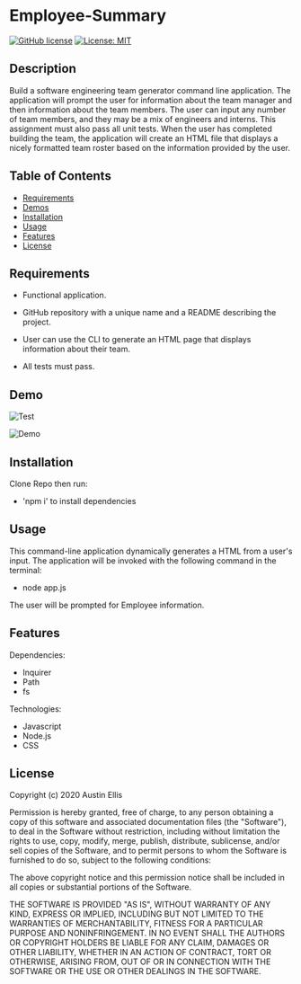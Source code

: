 # Employee-Summary

[![GitHub license](https://img.shields.io/badge/Made%20by-%40Adellis95-orange)](https://github.com/Adellis95/Employee-Summary)
[![License: MIT](https://img.shields.io/badge/License-MIT-yellow.svg)](https://opensource.org/licenses/MIT)

## Description

Build a software engineering team generator command line application. The application will prompt the user for information about the team manager and then information about the team members. The user can input any number of team members, and they may be a mix of engineers and interns. This assignment must also pass all unit tests. When the user has completed building the team, the application will create an HTML file that displays a nicely formatted team roster based on the information provided by the user.

## Table of Contents

- [Requirements](#requirements)
- [Demos](#demos)
- [Installation](#installation)
- [Usage](#usage)
- [Features](#features)
- [License](#license)

## Requirements

- Functional application.

- GitHub repository with a unique name and a README describing the project.

- User can use the CLI to generate an HTML page that displays information about their team.

- All tests must pass.

## Demo

![Test](tests.gif)

![Demo](Node.gif)

## Installation

Clone Repo then run:

- 'npm i' to install dependencies

## Usage

This command-line application dynamically generates a HTML from a user's input. The application will be invoked with the following command in the terminal:

- node app.js

The user will be prompted for Employee information.

## Features

Dependencies:

- Inquirer
- Path
- fs

Technologies:

- Javascript
- Node.js
- CSS

## License

Copyright (c) 2020 Austin Ellis

Permission is hereby granted, free of charge, to any person obtaining a copy of this software and associated documentation files (the "Software"), to deal in the Software without restriction, including without limitation the rights to use, copy, modify, merge, publish, distribute, sublicense, and/or sell copies of the Software, and to permit persons to whom the Software is furnished to do so, subject to the following conditions:

The above copyright notice and this permission notice shall be included in all copies or substantial portions of the Software.

THE SOFTWARE IS PROVIDED "AS IS", WITHOUT WARRANTY OF ANY KIND, EXPRESS OR IMPLIED, INCLUDING BUT NOT LIMITED TO THE WARRANTIES OF MERCHANTABILITY, FITNESS FOR A PARTICULAR PURPOSE AND NONINFRINGEMENT. IN NO EVENT SHALL THE AUTHORS OR COPYRIGHT HOLDERS BE LIABLE FOR ANY CLAIM, DAMAGES OR OTHER LIABILITY, WHETHER IN AN ACTION OF CONTRACT, TORT OR OTHERWISE, ARISING FROM, OUT OF OR IN CONNECTION WITH THE SOFTWARE OR THE USE OR OTHER DEALINGS IN THE SOFTWARE.
